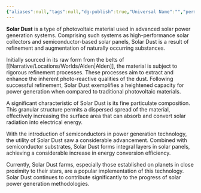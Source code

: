 ```yaml
---
{"aliases":null,"tags":null,"dg-publish":true,"Universal Name":"","permalink":"/narrative/concepts/tech/solar-dust/","dgPassFrontmatter":true}
---
```


**Solar Dust** is a type of photovoltaic material used in advanced solar power generation systems. Comprising such systems as high-performance solar collectors and semiconductor-based solar panels, Solar Dust is a result of refinement and augmentation of naturally occurring substances.

Initially sourced in its raw form from the belts of [[Narrative/Locations/Worlds/Alden\|Alden]], the material is subject to rigorous refinement processes. These processes aim to extract and enhance the inherent photo-reactive qualities of the dust. Following successful refinement, Solar Dust exemplifies a heightened capacity for power generation when compared to traditional photovoltaic materials.

A significant characteristic of Solar Dust is its fine particulate composition. This granular structure permits a dispersed spread of the material, effectively increasing the surface area that can absorb and convert solar radiation into electrical energy.

With the introduction of semiconductors in power generation technology, the utility of Solar Dust saw a considerable advancement. Combined with semiconductor substrates, Solar Dust forms integral layers in solar panels, achieving a considerable increase in energy conversion efficiency.

Currently, Solar Dust farms, especially those established on planets in close proximity to their stars, are a popular implementation of this technology. Solar Dust continues to contribute significantly to the progress of solar power generation methodologies.